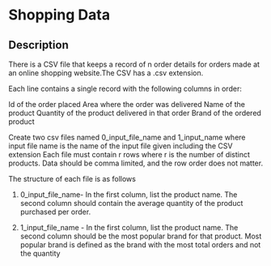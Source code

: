 # Shopping Data
## Description

There is a CSV file that keeps a record of n order details for orders made at an online shopping website.The CSV has a .csv extension.

Each line contains a single record with the following columns in order:

Id of the order placed
Area where the order was delivered
Name of the product
Quantity of the product delivered in that order
Brand of the ordered product


Create two csv files named 0_input_file_name and 1_input_name where input file name is the name of the input file given including the CSV extension
Each file must contain r rows where r is the number of distinct products.
Data should be comma limited, and the row order does not matter.

The structure of each file is as follows

1. 0_input_file_name- In the first column, list the product name. 
   The second column should contain the average quantity of the product purchased per order.

2. 1_input_file_name - In the first column, list the product name.
   The second column should be the most popular brand for that product.
   Most popular brand is defined as the brand with the most total orders and not the quantity
